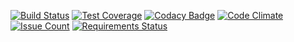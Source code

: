 [![Build Status](https://travis-ci.org/akhilrs/Wallet.svg?branch=master)](https://travis-ci.org/akhilrs/Wallet) [![Test Coverage](https://codeclimate.com/github/akhilrs/Wallet/badges/coverage.svg)](https://codeclimate.com/github/akhilrs/Wallet/coverage) [![Codacy Badge](https://api.codacy.com/project/badge/Grade/b9b6a48c76e04cca87bcdd1bd7e4628b)](https://www.codacy.com/app/akhilrs/Wallet?utm_source=github.com&amp;utm_medium=referral&amp;utm_content=akhilrs/Wallet&amp;utm_campaign=Badge_Grade) [![Code Climate](https://codeclimate.com/github/akhilrs/Wallet/badges/gpa.svg)](https://codeclimate.com/github/akhilrs/Wallet) [![Issue Count](https://codeclimate.com/github/akhilrs/Wallet/badges/issue_count.svg)](https://codeclimate.com/github/akhilrs/Wallet) [![Requirements Status](https://requires.io/github/akhilrs/Wallet/requirements.svg?branch=Configuration)](https://requires.io/github/akhilrs/Wallet/requirements/?branch=Configuration)